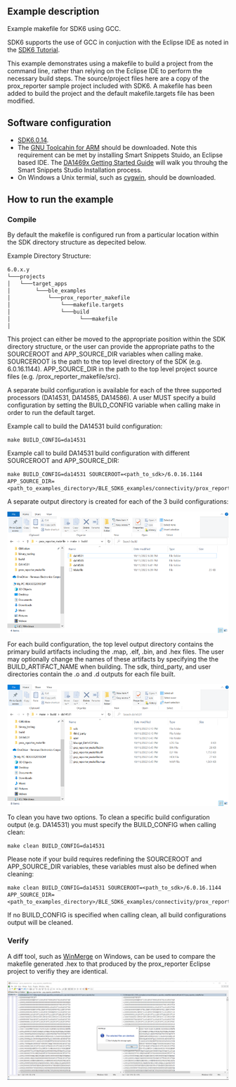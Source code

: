 ## Example description

Example makefile for SDK6 using GCC. 

SDK6 supports the use of GCC in conjuction with the Eclipse IDE as noted in the [SDK6 Tutorial](http://lpccs-docs.renesas.com/Tutorial_SDK6/eclipse_gcc.html).

This example demonstrates using a makefile to build a project from the command line, rather than relying on the Eclipse IDE to perform the necessary build steps. 
The source/project files here are a copy of the prox_reporter sample project included with SDK6. A makefile has been added to build the project and the default makefile.targets
file has been modified. 


## Software configuration

- [SDK6.0.14](https://www.dialog-semiconductor.com/da14531_sdk_latest).
- The [GNU Toolcahin for ARM](https://developer.arm.com/Tools%20and%20Software/GNU%20Toolchain) should be downloaded. Note this requirement can be met by installing Smart Snippets Stuido, an Eclipse based IDE.
The [DA1469x Getting Started Guide](http://lpccs-docs.renesas.com/um-b-090-da1469x_getting_started/Software_Development_Tools/Software_Development_Tools.html#smartsnippets-tm-studio-installation-and-starting)
will walk you throuhg the Smart Snippets Studio Installation process.  
- On Windows a Unix termial, such as [cygwin](https://www.cygwin.com/), should be downloaded.


## How to run the example

### Compile

By default the makefile is configured run from a particular location within the SDK directory structure as depecited below.  

Example Directory Structure:

```
6.0.x.y
└───projects
│   └───target_apps
│        └───ble_examples
│            └───prox_reporter_makefile
│                └───makefile.targets
│                └───build
│                      └───makefile
│
```

This project can either be moved to the appropriate position within the SDK directory structure, or the user can provide the appropriate paths to the SOURCEROOT and APP_SOURCE_DIR variables when calling make.
SOURCEROOT is the path to the top level directory of the SDK (e.g. 6.0.16.1144). APP_SOURCE_DIR in the path to the top level project source files (e.g. <path on your machine>/prox_reporter_makefile/src).

A separate build configuration is available for each of the three supported processors (DA14531, DA14585, DA14586). A user MUST specify a build configuration by setting the BUILD_CONFIG variable when calling make 
in order to run the default target.

Example call to build the DA14531 build configuration:

```
make BUILD_CONFIG=da14531
```

Example call to build DA14531 build configuration with different SOURCEROOT and APP_SOURCE_DIR:

```
make BUILD_CONFIG=da14531 SOURCEROOT=<path_to_sdk>/6.0.16.1144 APP_SOURCE_DIR=<path_to_examples_directory>/BLE_SDK6_examples/connectivity/prox_reporter_makefile/src
```

A separate output directory is created for each of the 3 build configurations: 

![build_output_dirs](assets/build_output_dirs.PNG)

For each build configuration, the top level output directory contains the primary build artifacts including the .map, .elf, .bin, and .hex files. The user may optionally change the names of these artifacts by specifying the the BUILD_ARTIFACT_NAME when building.
The sdk, third_party, and user directories contain the .o and .d outputs for each file built.

![da14531_output_top](assets/da14531_output_top.PNG)

To clean you have two options. To clean a specific build configuration output (e.g. DA14531) you must specify the BUILD_CONFIG when calling clean:

```
make clean BUILD_CONFIG=da14531
```

Please note if your build requires redefining the SOURCEROOT and APP_SOURCE_DIR variables, these variables must also be defined when cleaning:

```
make clean BUILD_CONFIG=da14531 SOURCEROOT=<path_to_sdk>/6.0.16.1144 APP_SOURCE_DIR=<path_to_examples_directory>/BLE_SDK6_examples/connectivity/prox_reporter_makefile/src
```

If no BUILD_CONFIG is specified when calling clean, all build configurations output will be cleaned. 

### Verify

A diff tool, such as [WinMerge](https://winmerge.org/?lang=en) on Windows, can be used to compare the makefile generated .hex to that produced by the prox_reporter Eclipse project to verifiy they are identical. 

![winmerge](assets/winmerge.PNG)
